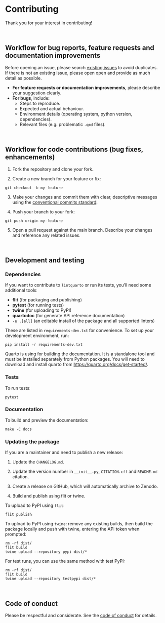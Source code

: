 # Contributing

Thank you for your interest in contributing!

<br>

## Workflow for bug reports, feature requests and documentation improvements

Before opening an issue, please search [existing issues](https://github.com/lintquarto/lintquarto/issues/) to avoid duplicates. If there is not an existing issue, please open open and provide as much detail as possible.

* **For feature requests or documentation improvements**, please describe your suggestion clearly.
* **For bugs**, include:
    * Steps to reproduce.
    * Expected and actual behaviour.
    * Environment details (operating system, python version, dependencies).
    * Relevant files (e.g. problematic `.qmd` files).

<br>

## Workflow for code contributions (bug fixes, enhancements)

1. Fork the repository and clone your fork.

2. Create a new branch for your feature or fix:

```
git checkout -b my-feature
```

3. Make your changes and commit them with clear, descriptive messages using the [conventional commits standard](https://www.conventionalcommits.org/en/v1.0.0/).

4. Push your branch to your fork:

```
git push origin my-feature
```

5. Open a pull request against the main branch. Describe your changes and reference any related issues.

<br>

## Development and testing

### Dependencies

If you want to contribute to `lintquarto` or run its tests, you'll need some additional tools:

* **flit** (for packaging and publishing)
* **pytest** (for running tests)
* **twine** (for uploading to PyPI)
* **quartodoc** (for generate API reference documentation)
* `-e .[all]` (an editable install of the package and all supported linters)

These are listed in `requirements-dev.txt` for convenience. To set up your development environment, run:

```
pip install -r requirements-dev.txt
```

Quarto is using for building the documentation. It is a standalone tool and must be installed separately from Python packages. You will need to download and install quarto from https://quarto.org/docs/get-started/.

### Tests

To run tests:

```
pytest
```

### Documentation

To build and preview the documentation:

```
make -C docs
```

### Updating the package

If you are a maintainer and need to publish a new release:

1. Update the `CHANGELOG.md`.

2. Update the version number in `__init__.py`, `CITATION.cff` and `README.md` citation.

3. Create a release on GitHub, which will automatically archive to Zenodo.

4. Build and publish using flit or twine.

To upload to PyPI using `flit`:

```
flit publish
```

To upload to PyPI using `twine`: remove any existing builds, then build the package locally and push with twine, entering the API token when prompted:

```
rm -rf dist/
flit build
twine upload --repository pypi dist/*
```

For test runs, you can use the same method with test PyPI:

```
rm -rf dist/
flit build
twine upload --repository testpypi dist/*
```

<br>

## Code of conduct

Please be respectful and considerate. See the [code of conduct](CODE_OF_CONDUCT.md) for details.